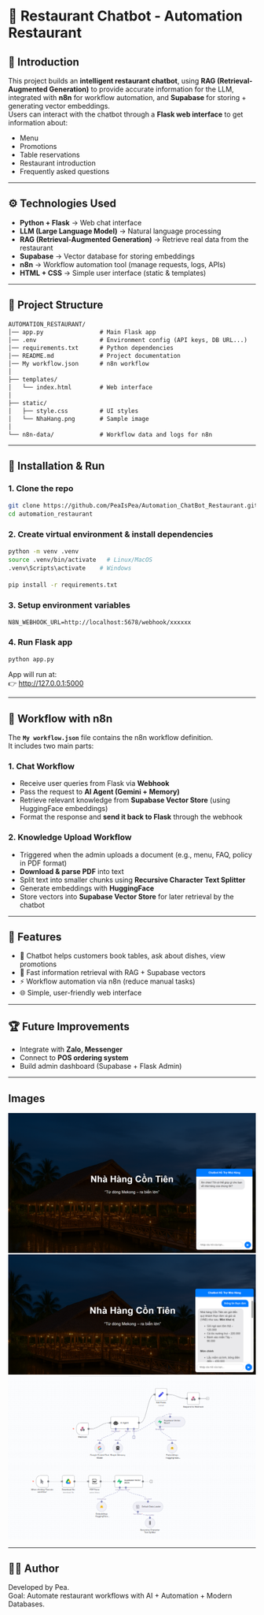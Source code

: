 # 🤖 Restaurant Chatbot - Automation Restaurant

## 📌 Introduction

This project builds an **intelligent restaurant chatbot**, using **RAG (Retrieval-Augmented Generation)** to provide accurate information for the LLM, integrated with **n8n** for workflow automation, and **Supabase** for storing + generating vector embeddings.  
Users can interact with the chatbot through a **Flask web interface** to get information about:

- Menu
- Promotions
- Table reservations
- Restaurant introduction
- Frequently asked questions

---

## ⚙️ Technologies Used

- **Python + Flask** → Web chat interface
- **LLM (Large Language Model)** → Natural language processing
- **RAG (Retrieval-Augmented Generation)** → Retrieve real data from the restaurant
- **Supabase** → Vector database for storing embeddings
- **n8n** → Workflow automation tool (manage requests, logs, APIs)
- **HTML + CSS** → Simple user interface (static & templates)

---

## 📂 Project Structure

```
AUTOMATION_RESTAURANT/
│── app.py                # Main Flask app
│── .env                  # Environment config (API keys, DB URL...)
│── requirements.txt      # Python dependencies
│── README.md             # Project documentation
│── My workflow.json      # n8n workflow
│
├── templates/
│   └── index.html        # Web interface
│
├── static/
│   ├── style.css         # UI styles
│   └── NhaHang.png       # Sample image
│
└── n8n-data/             # Workflow data and logs for n8n
```

---

## 🚀 Installation & Run

### 1. Clone the repo

```bash
git clone https://github.com/PeaIsPea/Automation_ChatBot_Restaurant.git
cd automation_restaurant
```

### 2. Create virtual environment & install dependencies

```bash
python -m venv .venv
source .venv/bin/activate   # Linux/MacOS
.venv\Scripts\activate    # Windows

pip install -r requirements.txt
```

### 3. Setup environment variables

```
N8N_WEBHOOK_URL=http://localhost:5678/webhook/xxxxxx
```

### 4. Run Flask app

```bash
python app.py
```

App will run at:  
👉 http://127.0.0.1:5000

---

## 🔗 Workflow with n8n

The **`My workflow.json`** file contains the n8n workflow definition.  
It includes two main parts:

### 1. Chat Workflow

- Receive user queries from Flask via **Webhook**
- Pass the request to **AI Agent (Gemini + Memory)**
- Retrieve relevant knowledge from **Supabase Vector Store** (using HuggingFace embeddings)
- Format the response and **send it back to Flask** through the webhook

### 2. Knowledge Upload Workflow

- Triggered when the admin uploads a document (e.g., menu, FAQ, policy in PDF format)
- **Download & parse PDF** into text
- Split text into smaller chunks using **Recursive Character Text Splitter**
- Generate embeddings with **HuggingFace**
- Store vectors into **Supabase Vector Store** for later retrieval by the chatbot

---

## 📖 Features

- 💬 Chatbot helps customers book tables, ask about dishes, view promotions
- 🔎 Fast information retrieval with RAG + Supabase vectors
- ⚡ Workflow automation via n8n (reduce manual tasks)
- 🌐 Simple, user-friendly web interface

---

## 🏆 Future Improvements

- Integrate with **Zalo, Messenger**
- Connect to **POS ordering system**
- Build admin dashboard (Supabase + Flask Admin)

---

## Images

![web](1.png)
![chat](3.png)
![workflow](2.png)

---

## 👨‍💻 Author

Developed by Pea.  
Goal: Automate restaurant workflows with AI + Automation + Modern Databases.
